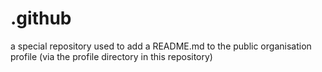 # .github
a special repository used to add a README.md to the public organisation profile (via the profile directory in this repository)
